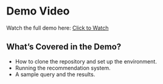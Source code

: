 # Demo Video

Watch the full demo here: [Click to Watch](https://www.loom.com/share/38ce9aad8cbf45e58d5446e88913cf6f?sid=0920f8dc-e0ab-4caf-b341-72f9f13192ed)

## What’s Covered in the Demo?
- How to clone the repository and set up the environment.
- Running the recommendation system.
- A sample query and the results.
